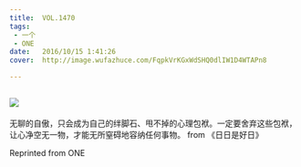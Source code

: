 ```yaml
---
title:	VOL.1470
tags:
 - 一个
 - ONE
date:	2016/10/15 1:41:26
cover:	http://image.wufazhuce.com/FqpkVrKGxWdSHQ0dlIW1D4WTAPn8

---
```

![](http://image.wufazhuce.com/FqpkVrKGxWdSHQ0dlIW1D4WTAPn8)
---

无聊的自傲，只会成为自己的绊脚石、甩不掉的心理包袱。一定要舍弃这些包袱，让心净空无一物，才能无所窒碍地容纳任何事物。 from 《日日是好日》
 
Reprinted from ONE
